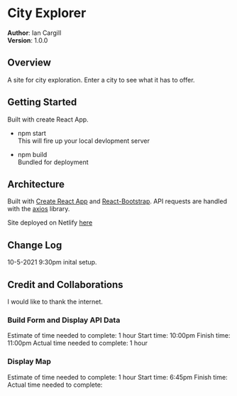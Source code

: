 # City Explorer

**Author**: Ian Cargill\
**Version**: 1.0.0

<!-- (increment the patch/fix version number if you make more commits past your first submission) -->

## Overview

A site for city exploration. Enter a city to see what it has to offer.

## Getting Started

Built with create React App.

- npm start\
  This will fire up your local devlopment server

- npm build\
  Bundled for deployment

<!-- What are the steps that a user must take in order to build this app on their own machine and get it running? -->

## Architecture

Built with [Create React App](https://github.com/facebook/create-react-app) and [React-Bootstrap](https://react-bootstrap.github.io/).
API requests are handled with the [axios](https://axios-http.com/s) library.

Site deployed on Netlify [here](https://axios-http.com/)

<!-- Provide a detailed description of the application design. What technologies (languages, libraries, etc) you're using, and any other relevant design information. -->

## Change Log

10-5-2021 9:30pm inital setup.

<!-- Use this area to document the iterative changes made to your application as each feature is successfully implemented. Use time stamps. Here's an example:

01-01-2001 4:59pm - Application now has a fully-functional express server, with a GET route for the location resource. -->

## Credit and Collaborations

I would like to thank the internet.

### Build Form and Display API Data

Estimate of time needed to complete: 1 hour
Start time: 10:00pm
Finish time: 11:00pm
Actual time needed to complete: 1 hour

### Display Map

Estimate of time needed to complete: 1 hour
Start time: 6:45pm
Finish time:
Actual time needed to complete:

<!-- ### Name of feature:

Estimate of time needed to complete:
Start time:
Finish time:
Actual time needed to complete: -->
